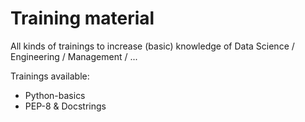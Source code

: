 # Training material
All kinds of trainings to increase (basic) knowledge of Data Science / Engineering / Management / ...

Trainings available:
* Python-basics
* PEP-8 & Docstrings
